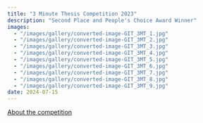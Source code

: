 ```yaml
---
title: "3 Minute Thesis Competition 2023"
description: "Second Place and People's Choice Award Winner"
images:
  - "/images/gallery/converted-image-GIT_3MT_1.jpg"
  - "/images/gallery/converted-image-GIT_3MT_2.jpg"
  - "/images/gallery/converted-image-GIT_3MT_3.jpg"
  - "/images/gallery/converted-image-GIT_3MT_4.jpg"
  - "/images/gallery/converted-image-GIT_3MT_5.jpg"
  - "/images/gallery/converted-image-GIT_3MT_6.jpg"
  - "/images/gallery/converted-image-GIT_3MT_7.jpg"
  - "/images/gallery/converted-image-GIT_3MT_8.jpg"
  - "/images/gallery/converted-image-GIT_3MT_9.jpg"
date: 2024-07-15
---
```


[About the competition](https://www.buffalo.edu/three-minute-thesis/past/2023.html)
